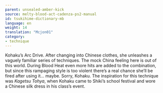 ```yaml
---
parent: unsealed-amber-kick
source: melty-blood-act-cadenza-ps2-manual
id: tsukihime-dictionary-mb
language: en
weight: 14
translation: "Mcjon01"
category:
- technique
---
```


Kohaku’s Arc Drive. After changing into Chinese clothes, she unleashes a vaguely familiar series of techniques. The mock China feeling here is out of this world.
During Blood Heat even more hits are added to the combination, but since this rampaging style is too violent there’s a real chance she’ll be fired after using it… maybe. Sorry, Kohaku.
The inspiration for this technique was *Kagetsu Tohya*, when Kohaku came to Shiki’s school festival and wore a Chinese silk dress in his class’s event.

